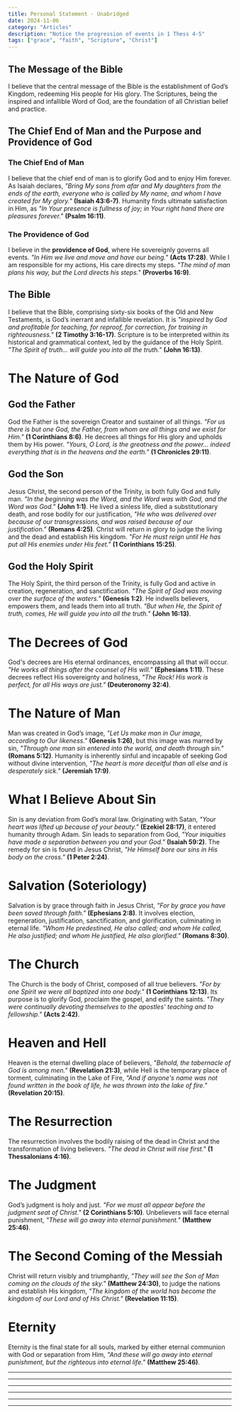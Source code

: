 ```yaml
---
title: Personal Statement - Unabridged
date: 2024-11-06
category: "Articles"
description: "Notice the progression of events in 1 Thess 4-5"
tags: ["grace", "faith", "Scripture", "Christ"]
---
```




## The Message of the Bible
I believe that the central message of the Bible is the establishment of God’s Kingdom, redeeming His people for His glory. The Scriptures, being the inspired and infallible Word of God, are the foundation of all Christian belief and practice.

## The Chief End of Man and the Purpose and Providence of God
### The Chief End of Man
I believe that the chief end of man is to glorify God and to enjoy Him forever. As Isaiah declares, *"Bring My sons from afar and My daughters from the ends of the earth, everyone who is called by My name, and whom I have created for My glory."* **(Isaiah 43:6-7)**. Humanity finds ultimate satisfaction in Him, as *"In Your presence is fullness of joy; in Your right hand there are pleasures forever."* **(Psalm 16:11)**.

### The Providence of God
I believe in the **providence of God**, where He sovereignly governs all events. *"In Him we live and move and have our being."* **(Acts 17:28)**. While I am responsible for my actions, His care directs my steps. *"The mind of man plans his way, but the Lord directs his steps."* **(Proverbs 16:9)**.

## The Bible
I believe that the Bible, comprising sixty-six books of the Old and New Testaments, is God’s inerrant and infallible revelation. It is *"inspired by God and profitable for teaching, for reproof, for correction, for training in righteousness."* **(2 Timothy 3:16-17)**. Scripture is to be interpreted within its historical and grammatical context, led by the guidance of the Holy Spirit. *"The Spirit of truth... will guide you into all the truth."* **(John 16:13)**.

# The Nature of God

## God the Father
God the Father is the sovereign Creator and sustainer of all things. *"For us there is but one God, the Father, from whom are all things and we exist for Him."* **(1 Corinthians 8:6)**. He decrees all things for His glory and upholds them by His power. *"Yours, O Lord, is the greatness and the power... indeed everything that is in the heavens and the earth."* **(1 Chronicles 29:11)**.

## God the Son
Jesus Christ, the second person of the Trinity, is both fully God and fully man. *"In the beginning was the Word, and the Word was with God, and the Word was God."* **(John 1:1)**. He lived a sinless life, died a substitutionary death, and rose bodily for our justification, *"He who was delivered over because of our transgressions, and was raised because of our justification."* **(Romans 4:25)**. Christ will return in glory to judge the living and the dead and establish His kingdom. *"For He must reign until He has put all His enemies under His feet."* **(1 Corinthians 15:25)**.

## God the Holy Spirit
The Holy Spirit, the third person of the Trinity, is fully God and active in creation, regeneration, and sanctification. *"The Spirit of God was moving over the surface of the waters."* **(Genesis 1:2)**. He indwells believers, empowers them, and leads them into all truth. *"But when He, the Spirit of truth, comes, He will guide you into all the truth."* **(John 16:13)**.

# The Decrees of God
God's decrees are His eternal ordinances, encompassing all that will occur. *"He works all things after the counsel of His will."* **(Ephesians 1:11)**. These decrees reflect His sovereignty and holiness, *"The Rock! His work is perfect, for all His ways are just."* **(Deuteronomy 32:4)**.

# The Nature of Man
Man was created in God’s image, *"Let Us make man in Our image, according to Our likeness."* **(Genesis 1:26)**, but this image was marred by sin, *"Through one man sin entered into the world, and death through sin."* **(Romans 5:12)**. Humanity is inherently sinful and incapable of seeking God without divine intervention, *"The heart is more deceitful than all else and is desperately sick."* **(Jeremiah 17:9)**.

# What I Believe About Sin
Sin is any deviation from God’s moral law. Originating with Satan, *"Your heart was lifted up because of your beauty."* **(Ezekiel 28:17)**, it entered humanity through Adam. Sin leads to separation from God, *"Your iniquities have made a separation between you and your God."* **(Isaiah 59:2)**. The remedy for sin is found in Jesus Christ, *"He Himself bore our sins in His body on the cross."* **(1 Peter 2:24)**.

# Salvation (Soteriology)
Salvation is by grace through faith in Jesus Christ, *"For by grace you have been saved through faith."* **(Ephesians 2:8)**. It involves election, regeneration, justification, sanctification, and glorification, culminating in eternal life. *"Whom He predestined, He also called; and whom He called, He also justified; and whom He justified, He also glorified."* **(Romans 8:30)**.

# The Church
The Church is the body of Christ, composed of all true believers. *"For by one Spirit we were all baptized into one body."* **(1 Corinthians 12:13)**. Its purpose is to glorify God, proclaim the gospel, and edify the saints. *"They were continually devoting themselves to the apostles' teaching and to fellowship."* **(Acts 2:42)**.

# Heaven and Hell
Heaven is the eternal dwelling place of believers, *"Behold, the tabernacle of God is among men."* **(Revelation 21:3)**, while Hell is the temporary place of torment, culminating in the Lake of Fire, *"And if anyone's name was not found written in the book of life, he was thrown into the lake of fire."* **(Revelation 20:15)**.

# The Resurrection
The resurrection involves the bodily raising of the dead in Christ and the transformation of living believers. *"The dead in Christ will rise first."* **(1 Thessalonians 4:16)**.

# The Judgment
God’s judgment is holy and just. *"For we must all appear before the judgment seat of Christ."* **(2 Corinthians 5:10)**. Unbelievers will face eternal punishment, *"These will go away into eternal punishment."* **(Matthew 25:46)**.

# The Second Coming of the Messiah
Christ will return visibly and triumphantly, *"They will see the Son of Man coming on the clouds of the sky."* **(Matthew 24:30)**, to judge the nations and establish His kingdom, *"The kingdom of the world has become the kingdom of our Lord and of His Christ."* **(Revelation 11:15)**.

# Eternity
Eternity is the final state for all souls, marked by either eternal communion with God or separation from Him, *"And these will go away into eternal punishment, but the righteous into eternal life."* **(Matthew 25:46)**.

---
---
---
---
---
---
